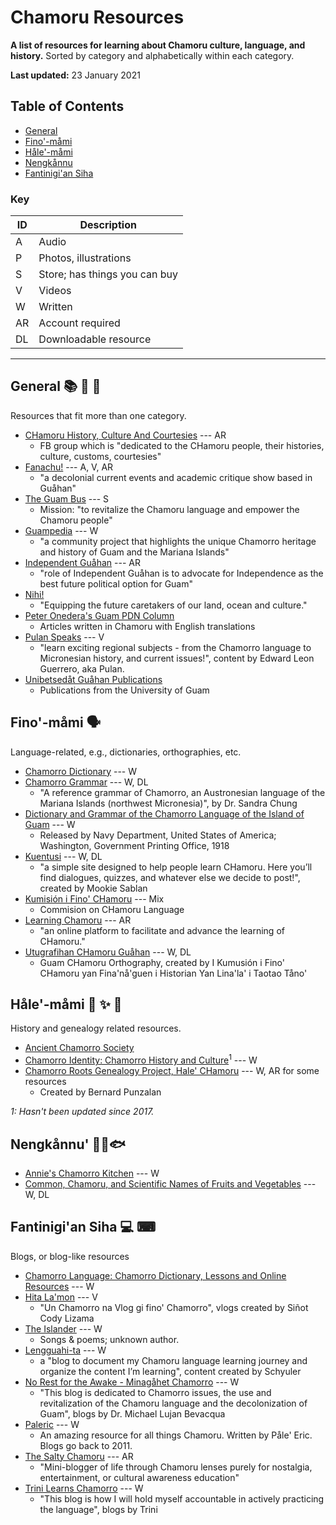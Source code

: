 # Chamoru Resources

**A list of resources for learning about Chamoru culture, language, and history.** Sorted by category and alphabetically within each category.

**Last updated:** 23 January 2021

## Table of Contents

- [General](#general)
- [Fino'-måmi](#fino-måmi)
- [Håle'-måmi](#håle-måmi)
- [Nengkånnu](#nengkånnu)
- [Fantinigi'an Siha](#fantinigian-siha)

### Key

| ID | Description |
| --- | --- |
| A | Audio |
| P | Photos, illustrations |
| S | Store; has things you can buy |
| V | Videos |
| W | Written |
| AR | Account required |
| DL | Downloadable resource |

---

## General 📚 📖 📑

Resources that fit more than one category.

- [CHamoru History, Culture And Courtesies](https://www.facebook.com/groups/616633032124663) --- AR
  - FB group which is "dedicated to the CHamoru people, their histories, culture, customs, courtesies"
- [Fanachu!](https://www.patreon.com/fanachu/posts) --- A, V, AR
  - "a decolonial current events and academic critique show based in Guåhan"
- [The Guam Bus](https://www.theguambus.com/) --- S
  - Mission: "to revitalize the Chamoru language and empower the Chamoru people"
- [Guampedia](https://www.guampedia.com/) --- W
  - "a community project that highlights the unique Chamorro heritage and history of Guam and the Mariana Islands"
- [Independent Guåhan](https://www.facebook.com/independentgu/) --- AR
  - "role of Independent Guåhan is to advocate for Independence as the best future political option for Guam"
- [Nihi!](https://www.nihiguam.org/media)
  - "Equipping the future caretakers of our land, ocean and culture."
- [Peter Onedera's Guam PDN Column](https://www.guampdn.com/search/?q=onedera)
  - Articles written in Chamoru with English translations
- [Pulan Speaks](https://www.youtube.com/channel/UCF2PEL18ghNHP_HcKMz8LBQ) --- V
  - "learn exciting regional subjects - from the Chamorro language to Micronesian history, and current issues!", content by Edward Leon Guerrero, aka Pulan.
- [Unibetsedåt Guåhan Publications](https://www.uog.edu/uogpress/publications/)
  - Publications from the University of Guam

## Fino'-måmi 🗣

Language-related, e.g., dictionaries, orthographies, etc.

- [Chamorro Dictionary](http://www.chamoru.info/dictionary/) --- W
- [Chamorro Grammar](https://escholarship.org/uc/item/2sx7w4h5?) --- W, DL
  - "A reference grammar of Chamorro, an Austronesian language of the Mariana Islands (northwest Micronesia)", by Dr. Sandra Chung
- [Dictionary and Grammar of the Chamorro Language of the Island of Guam](http://chamorrobible.org/chamorro-dictionary1.htm) --- W
  - Released by Navy Department, United States of America; Washington, Government Printing Office, 1918
- [Kuentusi](https://kuentusi.com/) --- W, DL
  - "a simple site designed to help people learn CHamoru. Here you’ll find dialogues, quizzes, and whatever else we decide to post!", created by Mookie Sablan
- [Kumisión i Fino' CHamoru](https://kumisionchamoru.guam.gov/) --- Mix
  - Commision on CHamoru Language
- [Learning Chamoru](https://learningchamoru.com/) --- AR
  - "an online platform to facilitate and advance the learning of CHamoru."
- [Utugrafihan CHamoru Guåhan](https://kumisionchamoru.guam.gov/sites/default/files/utugrafihan_chamoru_guahan.pdf) --- W, DL
  - Guam CHamoru Orthography, created by I Kumusión i Fino' CHamoru yan Fina'nå'guen i Historian Yan Lina'la' i Taotao Tåno'

## Håle'-måmi 🌊 ✨ 🧬

History and genealogy related resources.

- [Ancient Chamorro Society](https://ancientchamorrosociety.weebly.com/)
- [Chamorro Identity: Chamorro History and Culture](https://chamorrohistory.blogspot.com/)<sup>1</sup> --- W
- [Chamorro Roots Genealogy Project, Hale' CHamoru](https://www.chamorroroots.com/v7/) --- W, AR for some resources
  - Created by Bernard Punzalan

*1: Hasn't been updated since 2017.*

## Nengkånnu' 🍚🥥🐟

- [Annie's Chamorro Kitchen](https://www.annieschamorrokitchen.com/chamorro-dishes/) --- W
- [Common, Chamoru, and Scientific Names of Fruits and Vegetables](https://cnas-re.uog.edu/wp-content/uploads/2016/03/chamoru_science_names_3_21_16.pdf) --- W, DL

## Fantinigi'an Siha 💻 ⌨

Blogs, or blog-like resources

- [Chamorro Language: Chamorro Dictionary, Lessons and Online Resources](http://www.chamoru.info/) --- W
- [Hita La'mon](https://www.youtube.com/channel/UC4Hab84fuJ6hwQFxTOKqItw) --- V
  - "Un Chamorro na Vlog gi fino' Chamorro", vlogs created by Siñot Cody Lizama
- [The Islander](https://chotdecamilo.blogspot.com/) --- W
  - Songs & poems; unknown author.
- [Lengguahi-ta](https://lengguahita.wordpress.com/) --- W
  - a "blog to document my Chamoru language learning journey and organize the content I’m learning", content created by Schyuler
- [No Rest for the Awake - Minagåhet Chamorro](https://minagahet.blogspot.com/) --- W
  - "This blog is dedicated to Chamorro issues, the use and revitalization of the Chamoru language and the decolonization of Guam", blogs by Dr. Michael Lujan Bevacqua
- [Paleric](https://paleric.blogspot.com/) --- W
  - An amazing resource for all things Chamoru. Written by Påle' Eric. Blogs go back to 2011.
- [The Salty Chamoru](https://www.instagram.com/thesaltychamoru/) --- AR
  - "Mini-blogger of life through Chamoru lenses purely for nostalgia, entertainment, or cultural awareness education"
- [Trini Learns Chamorro](https://trinilearnschamorro.blogspot.com/) --- W
  - "This blog is how I will hold myself accountable in actively practicing the language", blogs by Trini

